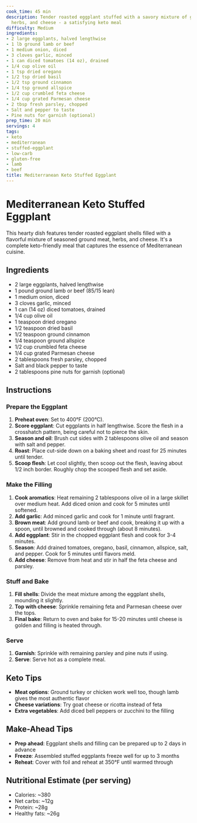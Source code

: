 ```yaml
---
cook_time: 45 min
description: Tender roasted eggplant stuffed with a savory mixture of ground meat,
  herbs, and cheese - a satisfying keto meal
difficulty: Medium
ingredients:
- 2 large eggplants, halved lengthwise
- 1 lb ground lamb or beef
- 1 medium onion, diced
- 3 cloves garlic, minced
- 1 can diced tomatoes (14 oz), drained
- 1/4 cup olive oil
- 1 tsp dried oregano
- 1/2 tsp dried basil
- 1/2 tsp ground cinnamon
- 1/4 tsp ground allspice
- 1/2 cup crumbled feta cheese
- 1/4 cup grated Parmesan cheese
- 2 tbsp fresh parsley, chopped
- Salt and pepper to taste
- Pine nuts for garnish (optional)
prep_time: 20 min
servings: 4
tags:
- keto
- mediterranean
- stuffed-eggplant
- low-carb
- gluten-free
- lamb
- beef
title: Mediterranean Keto Stuffed Eggplant
---
```


<h1>Mediterranean Keto Stuffed Eggplant</h1>
<p>This hearty dish features tender roasted eggplant shells filled with a flavorful mixture of seasoned ground meat, herbs, and cheese. It's a complete keto-friendly meal that captures the essence of Mediterranean cuisine.</p>
<h2>Ingredients</h2>
<ul>
<li>2 large eggplants, halved lengthwise</li>
<li>1 pound ground lamb or beef (85/15 lean)</li>
<li>1 medium onion, diced</li>
<li>3 cloves garlic, minced</li>
<li>1 can (14 oz) diced tomatoes, drained</li>
<li>1/4 cup olive oil</li>
<li>1 teaspoon dried oregano</li>
<li>1/2 teaspoon dried basil</li>
<li>1/2 teaspoon ground cinnamon</li>
<li>1/4 teaspoon ground allspice</li>
<li>1/2 cup crumbled feta cheese</li>
<li>1/4 cup grated Parmesan cheese</li>
<li>2 tablespoons fresh parsley, chopped</li>
<li>Salt and black pepper to taste</li>
<li>2 tablespoons pine nuts for garnish (optional)</li>
</ul>
<h2>Instructions</h2>
<h3>Prepare the Eggplant</h3>
<ol>
<li><strong>Preheat oven</strong>: Set to 400°F (200°C).</li>
<li><strong>Score eggplant</strong>: Cut eggplants in half lengthwise. Score the flesh in a crosshatch pattern, being careful not to pierce the skin.</li>
<li><strong>Season and oil</strong>: Brush cut sides with 2 tablespoons olive oil and season with salt and pepper.</li>
<li><strong>Roast</strong>: Place cut-side down on a baking sheet and roast for 25 minutes until tender.</li>
<li><strong>Scoop flesh</strong>: Let cool slightly, then scoop out the flesh, leaving about 1/2 inch border. Roughly chop the scooped flesh and set aside.</li>
</ol>
<h3>Make the Filling</h3>
<ol>
<li><strong>Cook aromatics</strong>: Heat remaining 2 tablespoons olive oil in a large skillet over medium heat. Add diced onion and cook for 5 minutes until softened.</li>
<li><strong>Add garlic</strong>: Add minced garlic and cook for 1 minute until fragrant.</li>
<li><strong>Brown meat</strong>: Add ground lamb or beef and cook, breaking it up with a spoon, until browned and cooked through (about 8 minutes).</li>
<li><strong>Add eggplant</strong>: Stir in the chopped eggplant flesh and cook for 3-4 minutes.</li>
<li><strong>Season</strong>: Add drained tomatoes, oregano, basil, cinnamon, allspice, salt, and pepper. Cook for 5 minutes until flavors meld.</li>
<li><strong>Add cheese</strong>: Remove from heat and stir in half the feta cheese and parsley.</li>
</ol>
<h3>Stuff and Bake</h3>
<ol>
<li><strong>Fill shells</strong>: Divide the meat mixture among the eggplant shells, mounding it slightly.</li>
<li><strong>Top with cheese</strong>: Sprinkle remaining feta and Parmesan cheese over the tops.</li>
<li><strong>Final bake</strong>: Return to oven and bake for 15-20 minutes until cheese is golden and filling is heated through.</li>
</ol>
<h3>Serve</h3>
<ol>
<li><strong>Garnish</strong>: Sprinkle with remaining parsley and pine nuts if using.</li>
<li><strong>Serve</strong>: Serve hot as a complete meal.</li>
</ol>
<h2>Keto Tips</h2>
<ul>
<li><strong>Meat options</strong>: Ground turkey or chicken work well too, though lamb gives the most authentic flavor</li>
<li><strong>Cheese variations</strong>: Try goat cheese or ricotta instead of feta</li>
<li><strong>Extra vegetables</strong>: Add diced bell peppers or zucchini to the filling</li>
</ul>
<h2>Make-Ahead Tips</h2>
<ul>
<li><strong>Prep ahead</strong>: Eggplant shells and filling can be prepared up to 2 days in advance</li>
<li><strong>Freeze</strong>: Assembled stuffed eggplants freeze well for up to 3 months</li>
<li><strong>Reheat</strong>: Cover with foil and reheat at 350°F until warmed through</li>
</ul>
<h2>Nutritional Estimate (per serving)</h2>
<ul>
<li>Calories: ~380</li>
<li>Net carbs: ~12g</li>
<li>Protein: ~28g</li>
<li>Healthy fats: ~26g</li>
</ul>
